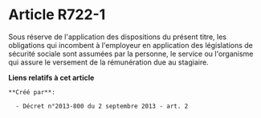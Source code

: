 # Article R722-1

Sous réserve de l'application des dispositions du présent titre, les obligations qui incombent à l'employeur en application
des législations de sécurité sociale sont assumées par la personne, le service ou l'organisme qui assure le versement de la
rémunération due au stagiaire.

**Liens relatifs à cet article**

	**Créé par**:

	  - Décret n°2013-800 du 2 septembre 2013 - art. 2
